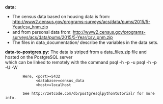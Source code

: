**data:** 
* The census data based on housing data is from:
    http://www2.census.gov/programs-surveys/acs/data/pums/2015/5-Year/csv_hnm.zip
* and from personal data from:
    http://www2.census.gov/programs-surveys/acs/data/pums/2015/5-Year/csv_pnm.zip
* The files in data_documentation/ describe the variables in the data sets.

**data-to-postgres.py:**
            The data is striped from a data_files.zip file and hosted on the PostgreSQL server              
            which can be linked to remotely with the command
              psql -h <host> -p <port> -u <database>
              psql -h <host> -p <port> -U <username> -W <password> <database>
            
            Here, <port>=5432 
                  <database>=census_data
                  <host>=localhost
                  
            See http://zetcode.com/db/postgresqlpythontutorial/ for more info.
